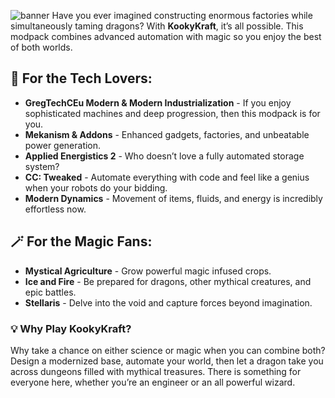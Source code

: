 ![banner](https://cdn.modrinth.com/data/cached_images/79ca7b4e60b64e39786355d778ae925450f6b526.png)
Have you ever imagined constructing enormous factories while simultaneously taming dragons? With **KookyKraft**, it’s all possible. This modpack combines advanced automation with magic so you enjoy the best of both worlds.

## 🔧 For the Tech Lovers:
- **GregTechCEu Modern & Modern Industrialization** - If you enjoy sophisticated machines and deep progression, then this modpack is for you.
- **Mekanism & Addons** - Enhanced gadgets, factories, and unbeatable power generation.
- **Applied Energistics 2** - Who doesn’t love a fully automated storage system?
- **CC: Tweaked** - Automate everything with code and feel like a genius when your robots do your bidding.
- **Modern Dynamics** - Movement of items, fluids, and energy is incredibly effortless now. 

## 🪄 For the Magic Fans:
- **Mystical Agriculture** - Grow powerful magic infused crops.
- **Ice and Fire** - Be prepared for dragons, other mythical creatures, and epic battles.
- **Stellaris** - Delve into the void and capture forces beyond imagination.

### 💡 Why Play KookyKraft?
Why take a chance on either science or magic when you can combine both? Design a modernized base, automate your world, then let a dragon take you across dungeons filled with mythical treasures. There is something for everyone here, whether you’re an engineer or an all powerful wizard.
